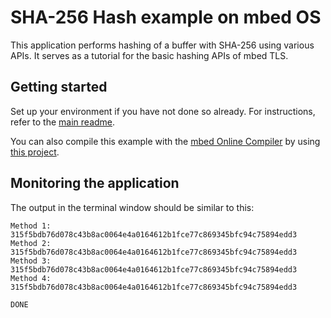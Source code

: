 # SHA-256 Hash example on mbed OS

This application performs hashing of a buffer with SHA-256 using various APIs. It serves as a tutorial for the basic hashing APIs of mbed TLS.

## Getting started

Set up your environment if you have not done so already. For instructions, refer to the [main readme](../README.md).

You can also compile this example with the [mbed Online Compiler](https://developer.mbed.org/compiler/) by using [this project](https://developer.mbed.org/teams/mbed-os-examples/code/mbed-os-example-tls-hashing).

## Monitoring the application

The output in the terminal window should be similar to this:

```
Method 1: 315f5bdb76d078c43b8ac0064e4a0164612b1fce77c869345bfc94c75894edd3
Method 2: 315f5bdb76d078c43b8ac0064e4a0164612b1fce77c869345bfc94c75894edd3
Method 3: 315f5bdb76d078c43b8ac0064e4a0164612b1fce77c869345bfc94c75894edd3
Method 4: 315f5bdb76d078c43b8ac0064e4a0164612b1fce77c869345bfc94c75894edd3

DONE
```
